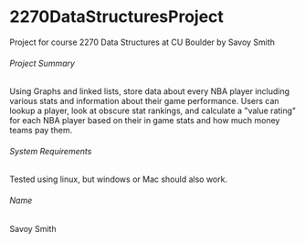 # 2270DataStructuresProject
Project for course 2270 Data Structures at CU Boulder by Savoy Smith 

###### Project Summary
Using Graphs and linked lists, store data about every NBA player including various stats and information about their game performance. Users can lookup a player, look at obscure stat rankings, and calculate a "value rating" for each NBA player based on their in game stats and how much money teams pay them. 

###### System Requirements 
Tested using linux, but windows or Mac should also work. 

###### Name
Savoy Smith

